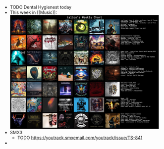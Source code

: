 - TODO Dental Hygienest today
- This week in [[Music]]:
  ![LastFM-2025-07-14.jpg](../assets/LastFM-2025-07-14_1752444203200_0.jpg)
- SMX3
	- TODO https://youtrack.smxemail.com/youtrack/issue/TS-841
-